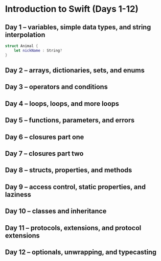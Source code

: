# Introduction to Swift (Days 1-12)

## Day 1 – variables, simple data types, and string interpolation

```swift
struct Animal {
    let nickName : String?
}
```

## Day 2 – arrays, dictionaries, sets, and enums
## Day 3 – operators and conditions
## Day 4 – loops, loops, and more loops
## Day 5 – functions, parameters, and errors
## Day 6 – closures part one
## Day 7 – closures part two
## Day 8 – structs, properties, and methods
## Day 9 – access control, static properties, and laziness
## Day 10 – classes and inheritance
## Day 11 – protocols, extensions, and protocol extensions
## Day 12 – optionals, unwrapping, and typecasting
